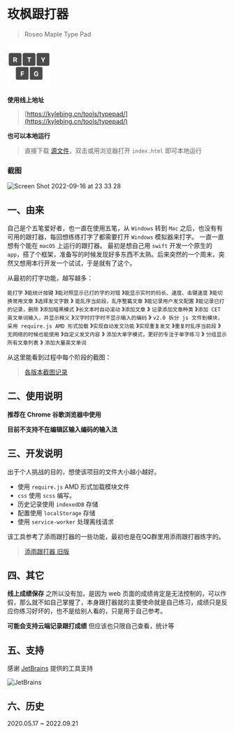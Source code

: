 # 玫枫跟打器
> Roseo Maple Type Pad

<img width="100" src="img/logo.png"/>

**使用线上地址**
> [https://kylebing.cn/tools/typepad/](https://kylebing.cn/tools/typepad/)

**也可以本地运行**
> 直接下载 [源文件](https://github.com/KyleBing/typepad/archive/refs/heads/master.zip)，双击或用浏览器打开 `index.html` 即可本地运行


### 截图

<img width="1415" alt="Screen Shot 2022-09-16 at 23 33 28" src="https://user-images.githubusercontent.com/12215982/190679390-886d4fc4-d526-494b-a35c-7db3a7fc4331.png">


## 一、由来
自己是个五笔爱好者，也一直在使用五笔，从 `Windows` 转到 `Mac` 之后，也没有有可用的跟打器，每回想练练打字了都需要打开 `Windows` 模拟器来打字。
一直一直想有个能在 `macOS` 上运行的跟打器。
最初是想自己用 `swift` 开发一个原生的 `app`，搭了个框架，准备写的时候发现好多东西不太熟。后来突然的一个周末，突然又想用本行开发一个试试，于是就有了这个。

从最初的打字功能，越写越多：

`能打字` 》`能统计按键` 》`能对照显示已打的字的对错` 》`能显示实时的码长、速度、击键速度` 》`能切换常用文章` 》`选择发文字数` 》
`能乱序当前段，乱序整篇文章` 》`能记录用户发文配置` 》`能记录已打的记录，删除` 》`添加暗黑模式` 》`长文本时自动滚动` 》`添加文章` 》
`记录添加文章种类` 》`添加 CET 英文单词输入，并显示释义` 》`汉字时打字时不显示输入的编码` 》
`v2.0 拆分 js 文件到模块，采用 require.js AMD 形式加载` 》`实现自动发文功能` 》`实现重复发文` 》`重复时乱序当前段` 》
`无网络的时候也能使用` 》`自定义发文内容` 》 `添加大单字模式，更好的专注于单字练习` 》 `分组显示所有文章列表` 》 `添加大量英文单词`

从这里能看到过程中每个阶段的截图：
> [各版本截图记录](https://github.com/KyleBing/typepad/discussions/18)

## 二、使用说明

__推荐在 Chrome 谷歌浏览器中使用__

__目前不支持不在编辑区输入编码的输入法__


## 三、开发说明

出于个人挑战的目的，想使该项目的文件大小越小越好。

- 使用 `require.js` AMD 形式加载模块文件
- `css` 使用 `scss` 编写。
- 历史记录使用 `indexedDB` 存储
- 配置使用 `localStorage` 存储
- 使用 `service-worker` 处理离线请求

该工具参考了添雨跟打器的一些功能，最初也是在QQ群里用添雨跟打器练字的。
> [添雨跟打器 旧版](https://github.com/taliove/tygdq)


## 四、其它
**线上成绩保存**
之所以没有加，是因为 web 页面的成绩肯定是无法控制的，可以作假，那么就不如自己掌握了，本身跟打器就的主要使命就是自己练习，成绩只是反应你练习好坏的，也不是给别人看的，只是用于自己参考。

**可能会支持云端记录跟打成绩**
但应该也只限自己查看，统计等


## 五、支持

感谢 [JetBrains](https://www.jetbrains.com/?from=typepad@KyleBing) 提供的工具支持

![JetBrains](https://resources.jetbrains.com/storage/products/company/brand/logos/jb_beam.svg?_ga=2.54620846.401568951.1648434626-301403838.1648434626)


## 六、历史

2020.05.17 ~ 2022.09.21
